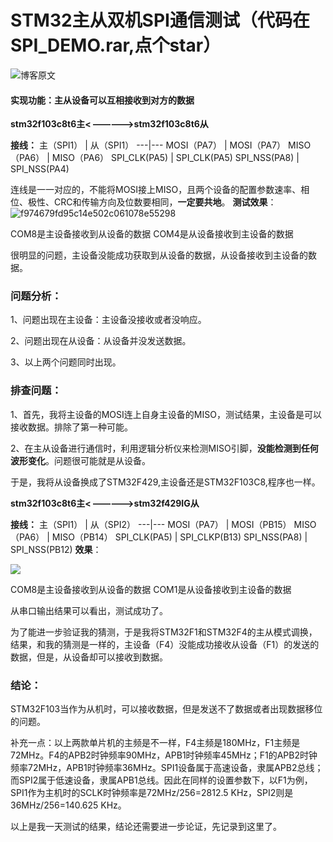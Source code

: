 # STM32主从双机SPI通信测试（代码在SPI_DEMO.rar,点个star）

![博客原文](https://blog.csdn.net/weixin_43746325/article/details/119545607)
#### **实现功能：主从设备可以互相接收到对方的数据**

**stm32f103c8t6主< —————>stm32f103c8t6从**

**接线：**
主（SPI1） | 从（SPI1）
---|---
MOSI（PA7）  | MOSI（PA7）
MISO（PA6）  | MISO（PA6）
SPI_CLK(PA5) | SPI_CLK(PA5)
SPI_NSS(PA8) | SPI_NSS(PA4)

连线是一一对应的，不能将MOSI接上MISO，且两个设备的配置参数速率、相位、极性、CRC和传输方向及位数要相同，**一定要共地**。
**测试效果**：
![f974679fd95c14e502c061078e55298](https://github.com/imagine90/STM32_DEMO/blob/2bb9ba5832fb334d2a6b9125431e949d67ca1f6f/f974679fd95c14e502c061078e55298.png)


COM8是主设备接收到从设备的数据  COM4是从设备接收到主设备的数据

很明显的问题，主设备没能成功获取到从设备的数据，从设备接收到主设备的数据。

### **问题分析：**

1、问题出现在主设备：主设备没接收或者没响应。

2、问题出现在从设备：从设备并没发送数据。

3、以上两个问题同时出现。

### **排查问题**：

1、首先，我将主设备的MOSI连上自身主设备的MISO，测试结果，主设备是可以接收数据。排除了第一种可能。

2、在主从设备进行通信时，利用逻辑分析仪来检测MISO引脚，**没能检测到任何波形变化**。问题很可能就是从设备。

于是，我将从设备换成了STM32F429,主设备还是STM32F103C8,程序也一样。

**stm32f103c8t6主< —————>stm32f429IG从**

**接线：**
主（SPI1） | 从（SPI2）
---|---
MOSI（PA7）  | MOSI（PB15）
MISO（PA6）  | MISO（PB14）
SPI_CLK(PA5) | SPI_CLKP(B13)
SPI_NSS(PA8) | SPI_NSS(PB12)
**效果**：

![](https://github.com/imagine90/STM32_DEMO/blob/643a01c2ee4ae6f22788e9f7cba27a5f38d35561/image.png)

COM8是主设备接收到从设备的数据  COM1是从设备接收到主设备的数据

从串口输出结果可以看出，测试成功了。

为了能进一步验证我的猜测，于是我将STM32F1和STM32F4的主从模式调换，结果，和我的猜测是一样的，主设备（F4）没能成功接收从设备（F1）的发送的数据，但是，从设备却可以接收到数据。

### **结论**：

STM32F103当作为从机时，可以接收数据，但是发送不了数据或者出现数据移位的问题。

补充一点：以上两款单片机的主频是不一样，F4主频是180MHz，F1主频是72MHz。F4的APB2时钟频率90MHz，APB1时钟频率45MHz；F1的APB2时钟频率72MHz，APB1时钟频率36MHz。SPI1设备属于高速设备，隶属APB2总线；而SPI2属于低速设备，隶属APB1总线。因此在同样的设置参数下，以F1为例，SPI1作为主机时的SCLK时钟频率是72MHz/256=2812.5 KHz，SPI2则是36MHz/256=140.625 KHz。

以上是我一天测试的结果，结论还需要进一步论证，先记录到这里了。
